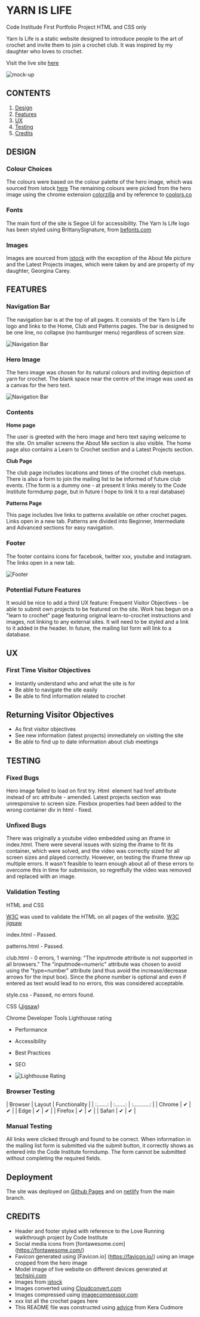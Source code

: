 # YARN IS LIFE
Code Institude First Portfolio Project HTML and CSS only

Yarn Is Life is a static website designed to introduce people to the art of crochet and invite them to join a crochet club. It was inspired by my daughter who loves to crochet.

Visit the live site [here](https://tori-coder.github.io/yarn-is-life/)

![mock-up](assets/images/readme-imgs/mockup.png)

## CONTENTS
1. [Design](#design)
2. [Features](#features)
3. [UX](#ux)
4. [Testing](#testing)
5. [Credits](#credits) 

## DESIGN

### Colour Choices
The colours were based on the colour palette of the hero image, which was sourced from istock [here](https://www.istockphoto.com/es/foto/fondo-de-pasatiempo-artesanal-con-hilo-en-colores-naturales-gm1349994486-426293103)
The remaining colours were picked from the hero image using the chrome extension [colorzilla](https://chromewebstore.google.com/detail/colorzilla/bhlhnicpbhignbdhedgjhgdocnmhomnp) and by reference to [coolors.co](https://coolors.co/)

### Fonts
The main font of the site is Segoe UI for accessibility.
The Yarn Is Life logo has been styled using BrittanySignature, from [befonts.com](https://befonts.com/brittany-signature-font.html)

### Images
Images are sourced from [istock](https://www.istockphoto.com/) with the exception of the About Me picture and the Latest Projects images, which were taken by and are property of my daughter, Georgina Carey.

## FEATURES

### Navigation Bar
The navigation bar is at the top of all pages. It consists of the Yarn Is Life logo and links to the Home, Club and Patterns pages.
The bar is designed to be one line, no collapse (no hamburger menu) regardless of screen size.

![Navigation Bar](assets/images/readme-imgs/nav-bar.png)

### Hero Image
The hero image was chosen for its natural colours and inviting depiction of yarn for crochet. The blank space near the centre of the image was used as a canvas for the hero text.

![Navigation Bar](assets/images/readme-imgs/hero-image-min.jpg)

### Contents

**Home page**

The user is greeted with the hero image and hero text saying welcome to the site. On smaller screens the About Me section is also visible. The home page also contains a Learn to Crochet section and a Latest Projects section.

**Club Page**

The club page includes locations and times of the crochet club meetups.
There is also a form to join the mailing list to be informed of future club events. (The form is a dummy one - at present it links merely to the Code Institute formdump page, but in future I hope to link it to a real database)

**Patterns Page**

This page includes live links to patterns available on other crochet pages. Links open in a new tab.
Patterns are divided into Beginner, Intermediate and Advanced sections for easy navigation.

### Footer

The footer contains icons for facebook, twitter xxx, youtube and instagram. The links open in a new tab.

![Footer](assets/images/readme-imgs/footer.png)

### Potential Future Features

It would be nice to add a third UX feature: Frequent Visitor Objectives - be able to submit own projects to be featured on the site.
Work has begun on a "learn to crochet" page featuring original learn-to-crochet instructions and images, not linking to any external sites. It will need to be styled and a link to it added in the header.
In future, the mailing list form will link to a database.

## UX

### First Time Visitor Objectives

* Instantly understand who and what the site is for
* Be able to navigate the site easily
* Be able to find information related to crochet

## Returning Visitor Objectives

* As first visitor objectives
* See new information (latest projects) immediately on visiting the site
* Be able to find up to date information about club meetings

## TESTING

### Fixed Bugs
Hero image failed to load on first try. Html <img> element had href attribute instead of src attribute - amended.
Latest projects section was unresponsive to screen size. Flexbox properties had been added to the wrong container div in html - fixed.
 
### Unfixed Bugs
There was originally a youtube video embedded using an iframe in index.html. There were several issues with sizing the iframe to fit its container, which were solved, and the video was correctly sized for all screen sizes and played correctly. However, on testing the iframe threw up multiple errors. It wasn't feasible to learn enough about all of these errors to overcome this in time for submission, so regretfully the video was removed and replaced with an image.

### Validation Testing

HTML and CSS

[W3C](https://validator.w3.org/) was used to validate the HTML on all pages of the website.
[W3C jigsaw](https://jigsaw.w3.org/css-validator/)

index.html - Passed.

patterns.html - Passed.

club.html - 0 errors, 1 warning: "The inputmode attribute is not supported in all browsers."
The "inputmode=numeric" attribute was chosen to avoid using the "type=number" attribute (and thus avoid the increase/decrease arrows for the input box). Since the phone number is optional and even if entered as text would lead to no errors, this was considered acceptable.

style.css - Passed, no errors found.

CSS ([Jigsaw](https://jigsaw.w3.org/css-validator/))

Chrome Developer Tools Lighthouse rating
- Performance
- Accessibility
- Best Practices
- SEO

- ![Lighthouse Rating](assets/images/readme-imgs/lighthouse-report.png)
      
### Browser Testing

| Browser   | Layout    | Functionality | 
| :.......: | :.......: | :...........: |
| Chrome    | ✔        | ✔             |
| Edge      | ✔        | ✔             |
| Firefox   | ✔        | ✔             |
| Safari    | ✔        | ✔             |


### Manual Testing

All links were clicked through and found to be correct.
When information in the mailing list form is submitted via the submit button, it correctly shows as entered into the Code Institute formdump. The form cannot be submitted without completing the required fields.

## Deployment

The site was deployed on [Github Pages](https://tori-coder.github.io/yarn-is-life/) and on [netlify](https://yarnislife.netlify.app/) from the main branch. 

## CREDITS

- Header and footer styled with reference to the Love Running walkthrough project by Code Institute
- Social media icons from [fontawesome.com] (https://fontawesome.com/)
- Favicon generated using [Favicon.io] (https://favicon.io/) using an image cropped from the hero image
- Model image of live website on different devices generated at [techsini.com](https://techsini.com/multi-mockup/index.php)
- Images from [istock](https://www.istockphoto.com/)
- Images converted using [Cloudconvert.com](https://cloudconvert.com/webp-converter)
- Images compressed using [imagecompressor.com](https://imagecompressor.com/)
- xxx list all the crochet pages here
- This README file was constructed using [advice](https://github.com/kera-cudmore/readme-examples) from Kera Cudmore 


